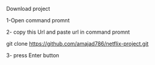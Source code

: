 Download project


1-Open command promnt

2- copy this Url and paste url in command promnt

git clone https://github.com/amajad786/netflix-project.git

3- press Enter button



